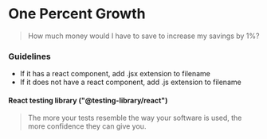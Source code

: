 # One Percent Growth

> How much money would I have to save
> to increase my savings by 1%?

### Guidelines
- If it has a react component, add .jsx extension to filename
- If it does not have a react component, add .js extension to filename

#### React testing library ("@testing-library/react")
> The more your tests resemble the way
> your software is used, the more
> confidence they can give you.
